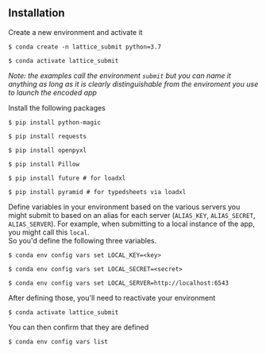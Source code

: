 Installation
---------------- 
Create a new environment and activate it
```
$ conda create -n lattice_submit python=3.7
```
```
$ conda activate lattice_submit
```
*Note: the examples call the environment `submit` but you can name it anything as long as it is clearly distinguishable from the enviroment you use to launch the encoded app*

Install the following packages
```
$ pip install python-magic
```
```
$ pip install requests
```
```
$ pip install openpyxl
```
```
$ pip install Pillow
```
```
$ pip install future # for loadxl
```
```
$ pip install pyramid # for typedsheets via loadxl
```
Define variables in your environment based on the various servers you might submit to based on an alias for each server
(`ALIAS_KEY`, `ALIAS_SECRET`, `ALIAS_SERVER`). For example, when submitting to a local instance of the app, you might call this `local`.  
So you'd define the following three variables. 
```
$ conda env config vars set LOCAL_KEY=<key>
```
```
$ conda env config vars set LOCAL_SECRET=<secret>
```
```
$ conda env config vars set LOCAL_SERVER=http://localhost:6543
```
After defining those, you'll need to reactivate your environment
```
$ conda activate lattice_submit
```
You can then confirm that they are defined
```
$ conda env config vars list
```
